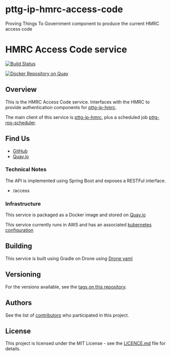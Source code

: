 # pttg-ip-hmrc-access-code 
Proving Things To Government component to produce the current HMRC access code

HMRC Access Code service
=

[![Build Status](https://drone.digital.homeoffice.gov.uk/api/badges/UKHomeOffice/pttg-ip-hmrc-access-code/status.svg)](https://drone.digital.homeoffice.gov.uk/UKHomeOffice/pttg-ip-hmrc-access-code)

[![Docker Repository on Quay](https://quay.io/repository/ukhomeofficedigital/pttg-ip-hmrc-access-code/status "Docker Repository on Quay")](https://quay.io/repository/ukhomeofficedigital/pttg-ip-hmrc-access-code)

Overview
-

This is the HMRC Access Code service. Interfaces with the HMRC to provide authentication components for [pttg-ip-hmrc]. 

The main client of this service is [pttg-ip-hmrc], plus a scheduled job [pttg-rps-scheduler].

## Find Us

* [GitHub]
* [Quay.io]

### Technical Notes

The API is implemented using Spring Boot and exposes a RESTFul interface.

* /access

### Infrastructure

This service is packaged as a Docker image and stored on [Quay.io]

This service currently runs in AWS and has an associated [kubernetes configuration]

## Building

This service is built using Gradle on Drone using [Drone yaml]

## Versioning

For the versions available, see the [tags on this repository].

## Authors

See the list of [contributors] who participated in this project.

## License

This project is licensed under the MIT License - see the [LICENCE.md]
file for details.


[contributors]:                     https://github.com/UKHomeOffice/pttg-ip-hmrc-access-code/graphs/contributors
[pttg-ip-hmrc]:                     https://github.com/UKHomeOffice/pttg-ip-hmrc
[pttg-rps-scheduler]:               https://github.com/UKHomeOffice/pttg-rps-scheduler
[Quay.io]:                          https://quay.io/repository/ukhomeofficedigital/pttg-ip-hmrc
[kubernetes configuration]:         https://github.com/UKHomeOffice/kube-pttg-ip-hmrc-access-code
[Drone yaml]:                       .drone.yml
[tags on this repository]:          https://github.com/UKHomeOffice/pttg-ip-hmrc-access-code/tags
[LICENCE.md]:                       LICENCE.md
[GitHub]:                           https://github.com/UKHomeOffice/pttg-ip-hmrc-access-code
